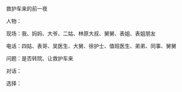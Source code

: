 救护车来的前一夜

人物：

现场：我、妈妈、大爷、二姑、林原大叔、舅舅、表姐、表姐朋友

电话：四姑、表哥、吴医生、大舅、徐护士、值班医生、弟弟、同事、舅舅

问题：是否转院、让救护车来

对话：

选择：